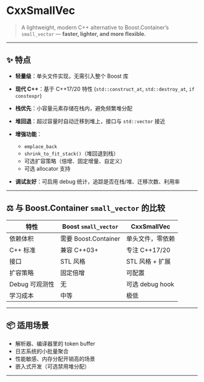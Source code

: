# CxxSmallVec

> A lightweight, modern C++ alternative to Boost.Container’s `small_vector` — **faster, lighter, and more flexible.**

---

## ✨ 特点

* **轻量级**：单头文件实现，无需引入整个 Boost 库
* **现代 C++**：基于 C++17/20 特性 (`std::construct_at`, `std::destroy_at`, `if constexpr`)
* **栈优先**：小容量元素存储在栈内，避免频繁堆分配
* **堆回退**：超过容量时自动迁移到堆上，接口与 `std::vector` 接近
* **增强功能**：

  * `emplace_back`
  * `shrink_to_fit_stack()`（堆回退到栈）
  * 可选扩容策略（倍增、固定增量、自定义）
  * 可选 allocator 支持
* **调试友好**：可启用 debug 统计，追踪是否在栈/堆、迁移次数、利用率

---

## ⚖️ 与 Boost.Container `small_vector` 的比较

| 特性         | Boost `small_vector` | CxxSmallVec   |
| ---------- | -------------------- | ------------- |
| 依赖体积       | 需要 Boost.Container   | 单头文件，零依赖      |
| C++ 标准     | 兼容 C++03+            | 专注 C++17/20   |
| 接口         | STL 风格               | STL 风格 + 扩展   |
| 扩容策略       | 固定倍增                 | 可配置           |
| Debug 可观测性 | 无                    | 可选 debug hook |
| 学习成本       | 中等                   | 极低            |

---


## 📦 适用场景

* 解析器、编译器里的 token buffer
* 日志系统的小批量聚合
* 性能敏感、内存分配开销高的场景
* 嵌入式开发（可选禁用堆分配）

---

 
 
